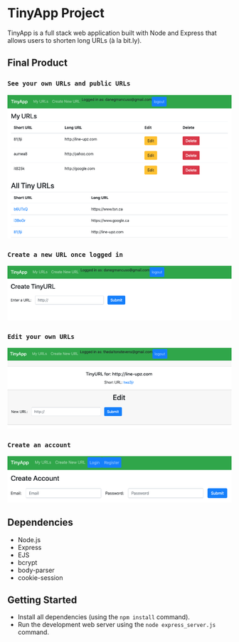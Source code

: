 # TinyApp Project

TinyApp is a full stack web application built with Node and Express that allows users to shorten long URLs (à la bit.ly).

## Final Product

### `See your own URLs and public URLs`
!["edit your own urls"](/docs/edit-your-own-urls.png)

### `Create a new URL once logged in`
!["create new URL"](/docs/create-new-url.png)

### `Edit your own URLs`
!["edit a URL"](/docs/edit-url.png)

### `Create an account`
!["create an account"](/docs/create-account.png)


## Dependencies

- Node.js
- Express
- EJS
- bcrypt
- body-parser
- cookie-session

## Getting Started

- Install all dependencies (using the `npm install` command).
- Run the development web server using the `node express_server.js` command.
